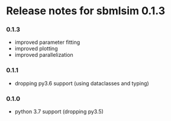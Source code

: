 # Release notes for sbmlsim 0.1.3

### 0.1.3
* improved parameter fitting
* improved plotting
* improved parallelization

### 0.1.1
* dropping py3.6 support (using dataclasses and typing)

### 0.1.0
* python 3.7 support (dropping py3.5)